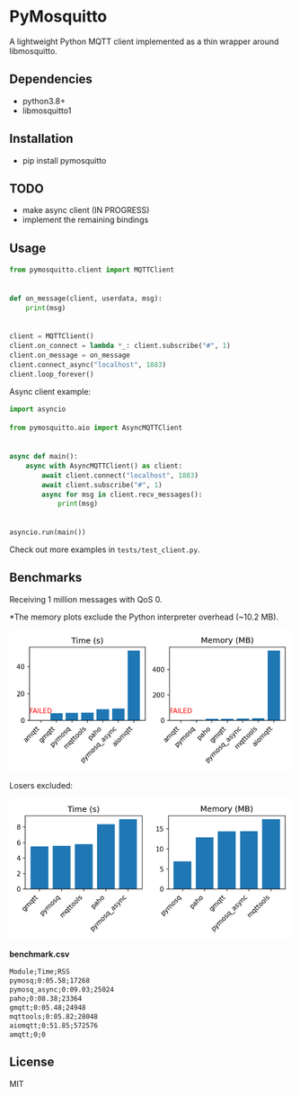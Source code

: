 # PyMosquitto

A lightweight Python MQTT client implemented as a thin wrapper around libmosquitto.


## Dependencies

- python3.8+
- libmosquitto1


## Installation

- pip install pymosquitto


## TODO

- make async client (IN PROGRESS)
- implement the remaining bindings


## Usage

```python
from pymosquitto.client import MQTTClient


def on_message(client, userdata, msg):
    print(msg)


client = MQTTClient()
client.on_connect = lambda *_: client.subscribe("#", 1)
client.on_message = on_message
client.connect_async("localhost", 1883)
client.loop_forever()
```

Async client example:

```python
import asyncio

from pymosquitto.aio import AsyncMQTTClient


async def main():
    async with AsyncMQTTClient() as client:
        await client.connect("localhost", 1883)
        await client.subscribe("#", 1)
        async for msg in client.recv_messages():
            print(msg)


asyncio.run(main())
```

Check out more examples in `tests/test_client.py`.


## Benchmarks

Receiving 1 million messages with QoS 0.

*The memory plots exclude the Python interpreter overhead (~10.2 MB).

![benchmark-results](./results.png)

Losers excluded:

![benchmark-results-fast](./results_fast.png)

**benchmark.csv**

```text
Module;Time;RSS
pymosq;0:05.58;17268
pymosq_async;0:09.03;25024
paho;0:08.38;23364
gmqtt;0:05.48;24948
mqttools;0:05.82;28048
aiomqtt;0:51.85;572576
amqtt;0;0
```


## License

MIT
